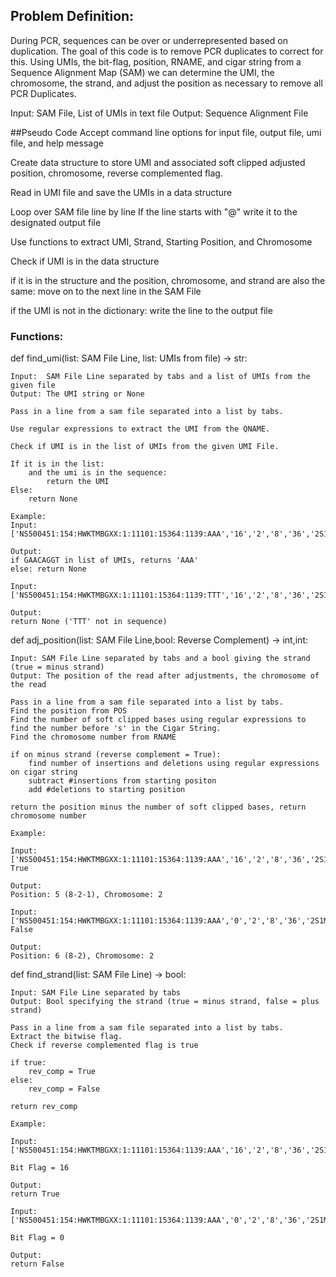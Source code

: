 ## Problem Definition:
During PCR, sequences can be over or underrepresented based on duplication.  The goal of this code is to remove PCR duplicates to correct for this.  Using UMIs, the bit-flag, position, RNAME, and cigar string from a Sequence Alignment Map (SAM) we can determine the UMI, the chromosome, the strand, and adjust the position as necessary to remove all PCR Duplicates.


Input: SAM File, List of UMIs in text file
Output: Sequence Alignment File

##Pseudo Code
Accept command line options for input file, output file, umi file, and help message


Create data structure to store UMI and associated soft clipped adjusted position, chromosome, reverse complemented flag.

Read in UMI file and save the UMIs in a data structure

Loop over SAM file line by line
If the line starts with "@" write it to the designated output file

Use functions to extract UMI, Strand, Starting Position, and Chromosome

Check if UMI is in the data structure

if it is in the structure and the position, chromosome, and strand are also the same:
    move on to the next line in the SAM File

if the UMI is not in the dictionary:
    write the line to the output file


### Functions:

def find_umi(list: SAM File Line, list: UMIs from file) -> str:

    Input:  SAM File Line separated by tabs and a list of UMIs from the given file
    Output: The UMI string or None

    Pass in a line from a sam file separated into a list by tabs.

    Use regular expressions to extract the UMI from the QNAME.

    Check if UMI is in the list of UMIs from the given UMI File.

    If it is in the list:
        and the umi is in the sequence:
            return the UMI
    Else:
        return None

    Example:
    Input: 
    ['NS500451:154:HWKTMBGXX:1:11101:15364:1139:AAA','16','2','8','36','2S1M1I1M','*','0','0','AAAAA','EEEEE']

    Output:
    if GAACAGGT in list of UMIs, returns 'AAA'
    else: return None

    Input:
    ['NS500451:154:HWKTMBGXX:1:11101:15364:1139:TTT','16','2','8','36','2S1M1I1M','*','0','0','AAAAA','EEEEE']

    Output:
    return None ('TTT' not in sequence)

def adj_position(list: SAM File Line,bool: Reverse Complement) -> int,int:

    Input: SAM File Line separated by tabs and a bool giving the strand (true = minus strand)
    Output: The position of the read after adjustments, the chromosome of the read

    Pass in a line from a sam file separated into a list by tabs.
    Find the position from POS
    Find the number of soft clipped bases using regular expressions to find the number before 's' in the Cigar String.
    Find the chromosome number from RNAME

    if on minus strand (reverse complement = True):
        find number of insertions and deletions using regular expressions on cigar string
        subtract #insertions from starting positon
        add #deletions to starting position

    return the position minus the number of soft clipped bases, return chromosome number

    Example:

    Input:
    ['NS500451:154:HWKTMBGXX:1:11101:15364:1139:AAA','16','2','8','36','2S1M1I1M','*','0','0','AAAAA','EEEEE'], True

    Output:
    Position: 5 (8-2-1), Chromosome: 2

    Input:
    ['NS500451:154:HWKTMBGXX:1:11101:15364:1139:AAA','0','2','8','36','2S1M1I1M','*','0','0','AAAAA','EEEEE'], False

    Output:
    Position: 6 (8-2), Chromosome: 2

def find_strand(list: SAM File Line) -> bool:

    Input: SAM File Line separated by tabs
    Output: Bool specifying the strand (true = minus strand, false = plus strand)

    Pass in a line from a sam file separated into a list by tabs.
    Extract the bitwise flag.
    Check if reverse complemented flag is true

    if true:
        rev_comp = True
    else:
        rev_comp = False
    
    return rev_comp

    Example:

    Input:
    ['NS500451:154:HWKTMBGXX:1:11101:15364:1139:AAA','16','2','8','36','2S1M1I1M','*','0','0','AAAAA','EEEEE']

    Bit Flag = 16

    Output:
    return True

    Input:
    ['NS500451:154:HWKTMBGXX:1:11101:15364:1139:AAA','0','2','8','36','2S1M1I1M','*','0','0','AAAAA','EEEEE']

    Bit Flag = 0

    Output:
    return False

